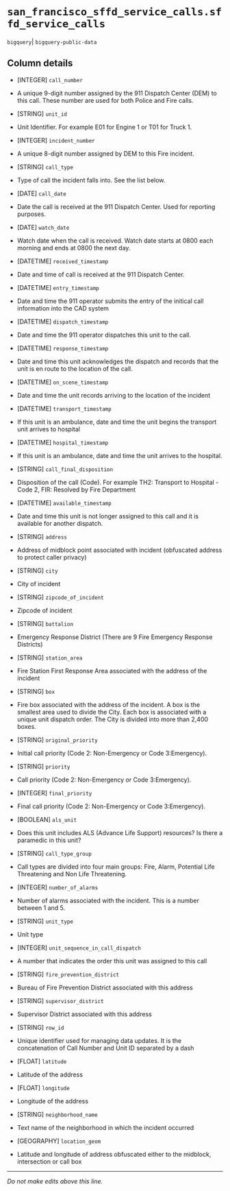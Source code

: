 # `san_francisco_sffd_service_calls.sffd_service_calls`
`bigquery`| `bigquery-public-data`

## Column details
* [INTEGER]   `call_number`
 - A unique 9-digit number assigned by the 911 Dispatch Center (DEM) to this call. These number are used for both Police and Fire calls.
* [STRING]    `unit_id`
 - Unit Identifier. For example E01 for Engine 1 or T01 for Truck 1.
* [INTEGER]   `incident_number`
 - A unique 8-digit number assigned by DEM to this Fire incident.
* [STRING]    `call_type`
 - Type of call the incident falls into. See the list below.
* [DATE]      `call_date`
 - Date the call is received at the 911 Dispatch Center. Used for reporting purposes.
* [DATE]      `watch_date`
 - Watch date when the call is received. Watch date starts at 0800 each morning and ends at 0800 the next day.
* [DATETIME]  `received_timestamp`
 - Date and time of call is received at the 911 Dispatch Center.
* [DATETIME]  `entry_timestamp`
 - Date and time the 911 operator submits the entry of the initical call information into the CAD system
* [DATETIME]  `dispatch_timestamp`
 - Date and time the 911 operator dispatches this unit to the call.
* [DATETIME]  `response_timestamp`
 - Date and time this unit acknowledges the dispatch and records that the unit is en route to the location of the call.
* [DATETIME]  `on_scene_timestamp`
 - Date and time the unit records arriving to the location of the incident
* [DATETIME]  `transport_timestamp`
 - If this unit is an ambulance, date and time the unit begins the transport unit arrives to hospital
* [DATETIME]  `hospital_timestamp`
 - If this unit is an ambulance, date and time the unit arrives to the hospital.
* [STRING]    `call_final_disposition`
 - Disposition of the call (Code). For example TH2: Transport to Hospital - Code 2, FIR: Resolved by Fire Department
* [DATETIME]  `available_timestamp`
 - Date and time this unit is not longer assigned to this call and it is available for another dispatch.
* [STRING]    `address`
 - Address of midblock point associated with incident (obfuscated address to protect caller privacy)
* [STRING]    `city`
 - City of incident
* [STRING]    `zipcode_of_incident`
 - Zipcode of incident
* [STRING]    `battalion`
 - Emergency Response District (There are 9 Fire Emergency Response Districts)
* [STRING]    `station_area`
 - Fire Station First Response Area associated with the address of the incident
* [STRING]    `box`
 - Fire box associated with the address of the incident. A box is the smallest area used to divide the City. Each box is associated with a unique unit dispatch order. The City is divided into more than 2,400 boxes.
* [STRING]    `original_priority`
 - Initial call priority (Code 2: Non-Emergency or Code 3:Emergency).
* [STRING]    `priority`
 - Call priority (Code 2: Non-Emergency or Code 3:Emergency).
* [INTEGER]   `final_priority`
 - Final call priority (Code 2: Non-Emergency or Code 3:Emergency).
* [BOOLEAN]   `als_unit`
 - Does this unit includes ALS (Advance Life Support) resources? Is there a paramedic in this unit?
* [STRING]    `call_type_group`
 - Call types are divided into four main groups: Fire, Alarm, Potential Life Threatening and Non Life Threatening.
* [INTEGER]   `number_of_alarms`
 - Number of alarms associated with the incident. This is a number between 1 and 5.
* [STRING]    `unit_type`
 - Unit type
* [INTEGER]   `unit_sequence_in_call_dispatch`
 - A number that indicates the order this unit was assigned to this call
* [STRING]    `fire_prevention_district`
 - Bureau of Fire Prevention District associated with this address
* [STRING]    `supervisor_district`
 - Supervisor District associated with this address
* [STRING]    `row_id`
 - Unique identifier used for managing data updates. It is the concatenation of Call Number and Unit ID separated by a dash
* [FLOAT]     `latitude`
 - Latitude of the address
* [FLOAT]     `longitude`
 - Longitude of the address
* [STRING]    `neighborhood_name`
 - Text name of the neighborhood in which the incident occurred
* [GEOGRAPHY] `location_geom`
 - Latitude and longitude of address obfuscated either to the midblock, intersection or call box

-------------------------------------------------------------------------------
*Do not make edits above this line.*
